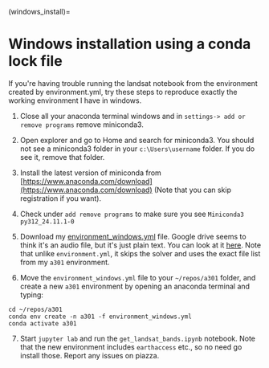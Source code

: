(windows_install)=
# Windows installation using a conda lock file

If you're having trouble running the landsat notebook from the environment created by environment.yml, try these steps to reproduce exactly the working environment I have in windows.

1. Close all your anaconda terminal windows and in `settings-> add or remove programs` remove miniconda3.

2. Open explorer and go to Home and search for miniconda3.  You should not see a miniconda3 folder in your `c:\Users\username` folder.  If you do see it, remove that folder.

3. Install the latest version of miniconda from [https://www.anaconda.com/download](https://www.anaconda.com/download) (Note that you can skip registration if you want).

4. Check under `add remove programs` to make sure you see `Miniconda3 py312_24.11.1-0`

5. Download my [environment_windows.yml](
https://drive.google.com/file/d/10KLRb80RB8xfq_AMfYdOUrDny5q2bC22/view?usp=sharing) file. Google drive seems to think it's an audio file, but it's just plain text.  You can look at it [here](https://github.com/phaustin/a301_eoas/blob/main/environment_windows.yml).  Note that unlike `environment.yml`, it skips the solver and uses the exact file list from my `a301` environment.

6. Move the `environment_windows.yml` file to your `~/repos/a301` folder, and create a new `a301` environment by opening an anaconda terminal and typing:

```
cd ~/repos/a301
conda env create -n a301 -f environment_windows.yml
conda activate a301
```

7. Start `jupyter lab` and run the `get_landsat_bands.ipynb` notebook.  Note that the new environment includes `earthaccess` etc., so no need go install those. Report any issues on piazza.

